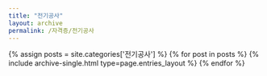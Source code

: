 ```yaml
---
title: "전기공사"
layout: archive
permalink: /자격증/전기공사
---
```



{% assign posts = site.categories['전기공사'] %}
{% for post in posts %} {% include archive-single.html type=page.entries_layout %} {% endfor %}
